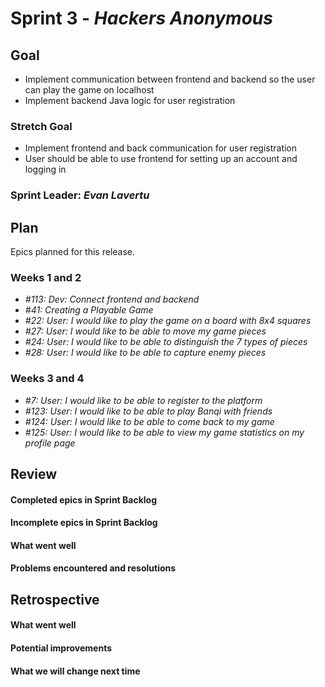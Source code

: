 # Sprint 3 - *Hackers Anonymous*

## Goal
* Implement communication between frontend and backend so the user can play the game on localhost
* Implement backend Java logic for user registration
    
### Stretch Goal
* Implement frontend and back communication for user registration
* User should be able to use frontend for setting up an account and logging in

### Sprint Leader: *Evan Lavertu*

## Plan

Epics planned for this release.

### Weeks 1 and 2
* *#113: Dev: Connect frontend and backend*
* *#41: Creating a Playable Game*
* *#22: User: I would like to play the game on a board with 8x4 squares*
* *#27: User: I would like to be able to move my game pieces*
* *#24: User: I would like to be able to distinguish the 7 types of pieces*
* *#28: User: I would like to be able to capture enemy pieces*

### Weeks 3 and 4
* *#7: User: I would like to be able to register to the platform*
* *#123: User: I would like to be able to play Banqi with friends*
* *#124: User: I would like to be able to come back to my game*
* *#125: User: I would like to be able to view my game statistics on my profile page*


## Review

#### Completed epics in Sprint Backlog 

#### Incomplete epics in Sprint Backlog 

#### What went well

#### Problems encountered and resolutions

## Retrospective

#### What went well

#### Potential improvements

#### What we will change next time
